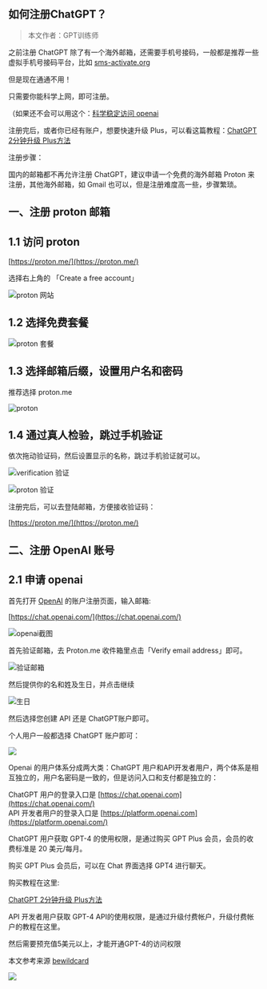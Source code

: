 ## 如何注册ChatGPT？
> 本文作者：GPT训练师


之前注册 ChatGPT 除了有一个海外邮箱，还需要手机号接码，一般都是推荐一些虚拟手机号接码平台，比如 [sms-activate.org](https://sms-activate.org/?ref=4616107)

但是现在通通不用！

只需要你能科学上网，即可注册。

（如果还不会可以用这个：[科学稳定访问 openai](https://www.52xcjs.xyz/auth/register?code=tRE2VnaTKoEuiM7V)

注册完后，或者你已经有账户，想要快速升级 Plus，可以看这篇教程：[ChatGPT 2分钟升级 Plus方法](/how-to-payment-chatgpt)

注册步骤：

国内的邮箱都不再允许注册 ChatGPT，建议申请一个免费的海外邮箱 Proton 来注册，其他海外邮箱，如 Gmail 也可以，但是注册难度高一些，步骤繁琐。


## 一、注册 proton 邮箱

## 1.1 访问 proton

[https://proton.me/](https://proton.me/)

选择右上角的 「Create a free account」

![proton 网站](https://cdn.how2cs.cn/csguide/054443.png)

## 1.2 选择免费套餐

![proton 套餐](https://cdn.how2cs.cn/csguide/054505-1.png)

## 1.3 选择邮箱后缀，设置用户名和密码

推荐选择 proton.me

![proton](https://cdn.how2cs.cn/csguide/151156.png)

## 1.4 通过真人检验，跳过手机验证

依次拖动验证码，然后设置显示的名称，跳过手机验证就可以。

![verification 验证](https://cdn.how2cs.cn/csguide/151253.png)

![proton 验证](https://cdn.how2cs.cn/csguide/151315.png)

注册完后，可以去登陆邮箱，方便接收验证码：

[https://proton.me/](https://proton.me/)

## 二、注册 OpenAI 账号

## 2.1 申请 openai

首先打开 [OpenAI](https://chat.openai.com/) 的账户注册页面，输入邮箱:

[https://chat.openai.com/](https://chat.openai.com/)

![openai截图](https://cdn.how2cs.cn/csguide/151820.png)

首先验证邮箱，去 Proton.me 收件箱里点击「Verify email address」即可。

![验证邮箱](https://cdn.how2cs.cn/csguide/151902.png)

然后提供你的名和姓及生日，并点击继续

![生日](https://cdn.how2cs.cn/csguide/151929.png)

然后选择您创建 API 还是 ChatGPT账户即可。

个人用户一般都选择 ChatGPT 账户即可：

![](https://cdn.how2cs.cn/csguide/152006.png)

Openai 的用户体系分成两大类：ChatGPT 用户和API开发者用户，两个体系是相互独立的，用户名密码是一致的，但是访问入口和支付都是独立的：

ChatGPT 用户的登录入口是 [https://chat.openai.com](https://chat.openai.com/)  
API 开发者用户的登录入口是 [https://platform.openai.com](https://platform.openai.com/)

ChatGPT 用户获取 GPT-4 的使用权限，是通过购买 GPT Plus 会员，会员的收费标准是 20 美元/每月。

购买 GPT Plus 会员后，可以在 Chat 界面选择 GPT4 进行聊天。

购买教程在这里:

[ChatGPT 2分钟升级 Plus方法](/how-to-payment-chatgpt)

API 开发者用户获取 GPT-4 API的使用权限，是通过升级付费帐户，升级付费帐户的教程在这里。

然后需要预充值5美元以上，才能开通GPT-4的访问权限

本文参考来源 [bewildcard](https://bewildcard.com/i/GPT000)


[![](https://chatgptzhinan.com/wp-content/uploads/2023/12/wildcard.png)](https://bewildcard.com/i/GPT000 "<u>WildCard 信用卡，2 分钟订阅 ChatGPT Plus</u>")


<Vssue  />



